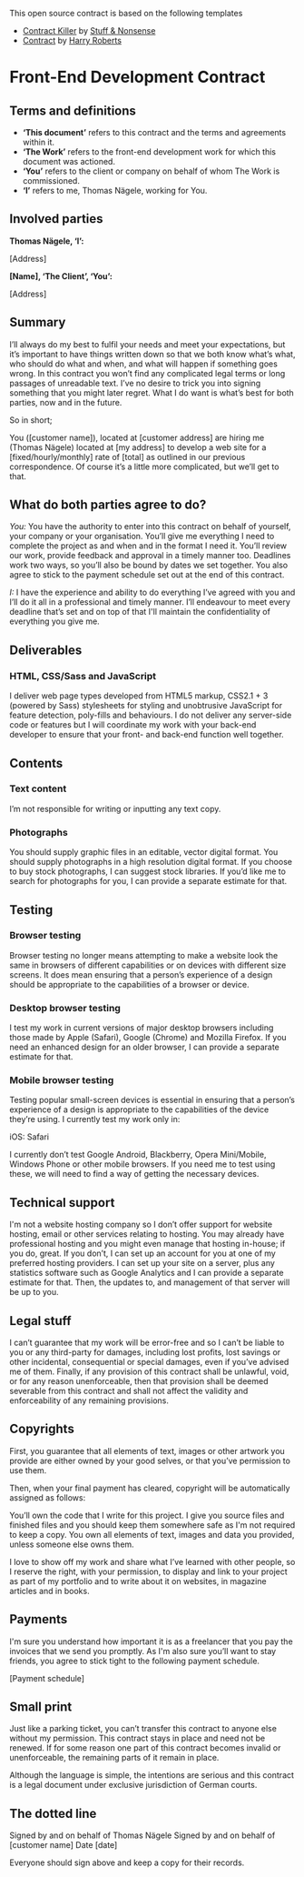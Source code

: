 This open source contract is based on the following templates
* [Contract Killer](https://gist.github.com/malarkey/4031110) by [Stuff & Nonsense](http://stuffandnonsense.co.uk/)
* [Contract](https://github.com/csswizardry/Contract/blob/master/Contract.md) by [Harry Roberts](http://csswizardry.com)


# Front-End Development Contract

## Terms and definitions

* **‘This document’** refers to this contract and the terms and agreements within
  it.
* **‘The Work’** refers to the front-end development work for which this document was actioned.
* **‘You’** refers to the client or company on behalf of whom The Work is
  commissioned.
* **‘I’** refers to me, Thomas Nägele, working for You.

## Involved parties

**Thomas Nägele, ‘I’:**

[Address]

**[Name], ‘The Client’, ‘You’:**

[Address]

## Summary

I’ll always do my best to fulfil your needs and meet your expectations, but it’s important to have things written down so that we both know what’s what, who should do what and when, and what will happen if something goes wrong. In this contract you won’t find any complicated legal terms or long passages of unreadable text. I’ve no desire to trick you into signing something that you might later regret. What I do want is what’s best for both parties, now and in the future.

So in short;

You ([customer name]), located at [customer address] are hiring me (Thomas Nägele) located at [my address] to develop a web site for a [fixed/hourly/monthly] rate of [total] as outlined in our previous correspondence. Of course it’s a little more complicated, but we’ll get to that.

## What do both parties agree to do?

*You:* You have the authority to enter into this contract on behalf of yourself, your company or your organisation. You’ll give me everything I need to complete the project as and when and in the format I need it. You’ll review our work, provide feedback and approval in a timely manner too. Deadlines work two ways, so you’ll also be bound by dates we set together. You also agree to stick to the payment schedule set out at the end of this contract.

*I:* I have the experience and ability to do everything I’ve agreed with you and I’ll do it all in a professional and timely manner. I’ll endeavour to meet every deadline that’s set and on top of that I'll maintain the confidentiality of everything you give me.

## Deliverables

### HTML, CSS/Sass and JavaScript

I deliver web page types developed from HTML5 markup, CSS2.1 + 3 (powered by Sass) stylesheets for styling and unobtrusive JavaScript for feature detection, poly-fills and behaviours. I do not deliver any server-side code or features but I will coordinate my work with your back-end developer to ensure that your front- and back-end function well together.

## Contents

### Text content

I’m not responsible for writing or inputting any text copy.

### Photographs

You should supply graphic files in an editable, vector digital format. You should supply photographs in a high resolution digital format. If you choose to buy stock photographs, I can suggest stock libraries. If you’d like me to search for photographs for you, I can provide a separate estimate for that.

## Testing

### Browser testing

Browser testing no longer means attempting to make a website look the same in browsers of different capabilities or on devices with different size screens. It does mean ensuring that a person’s experience of a design should be appropriate to the capabilities of a browser or device.

### Desktop browser testing

I test my work in current versions of major desktop browsers including those made by Apple (Safari), Google (Chrome) and Mozilla Firefox. If you need an enhanced design for an older browser, I can provide a separate estimate for that.

### Mobile browser testing

Testing popular small-screen devices is essential in ensuring that a person’s experience of a design is appropriate to the capabilities of the device they’re using. I currently test my work only in:

iOS: Safari

I currently don’t test Google Android, Blackberry, Opera Mini/Mobile, Windows Phone or other mobile browsers. If you need me to test using these, we will need to find a way of getting the necessary devices.

## Technical support

I'm not a website hosting company so I don’t offer support for website hosting, email or other services relating to hosting. You may already have professional hosting and you might even manage that hosting in-house; if you do, great. If you don’t, I can set up an account for you at one of my preferred hosting providers. I can set up your site on a server, plus any statistics software such as Google Analytics and I can provide a separate estimate for that. Then, the updates to, and management of that server will be up to you.

## Legal stuff

I can’t guarantee that my work will be error-free and so I can’t be liable to you or any third-party for damages, including lost profits, lost savings or other incidental, consequential or special damages, even if you’ve advised me of them. Finally, if any provision of this contract shall be unlawful, void, or for any reason unenforceable, then that provision shall be deemed severable from this contract and shall not affect the validity and enforceability of any remaining provisions.

## Copyrights

First, you guarantee that all elements of text, images or other artwork you provide are either owned by your good selves, or that you’ve permission to use them.

Then, when your final payment has cleared, copyright will be automatically assigned as follows:

You’ll own the code that I write for this project. I give you source files and finished files and you should keep them somewhere safe as I'm not required to keep a copy. You own all elements of text, images and data you provided, unless someone else owns them.

I love to show off my work and share what I’ve learned with other people, so I reserve the right, with your permission, to display and link to your project as part of my portfolio and to write about it on websites, in magazine articles and in books.

## Payments

I'm sure you understand how important it is as a freelancer that you pay the invoices that we send you promptly. As I'm also sure you’ll want to stay friends, you agree to stick tight to the following payment schedule.

[Payment schedule]

## Small print

Just like a parking ticket, you can’t transfer this contract to anyone else without my permission. This contract stays in place and need not be renewed. If for some reason one part of this contract becomes invalid or unenforceable, the remaining parts of it remain in place.

Although the language is simple, the intentions are serious and this contract is a legal document under exclusive jurisdiction of German courts.

## The dotted line

Signed by and on behalf of Thomas Nägele
Signed by and on behalf of [customer name]
Date [date]

Everyone should sign above and keep a copy for their records.
